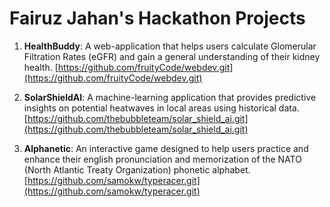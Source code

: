 # Fairuz Jahan's Hackathon Projects

1) **HealthBuddy**: A web-application that helps users calculate Glomerular Filtration Rates (eGFR) and gain a general understanding of their kidney health.
   [https://github.com/fruityCode/webdev.git](https://github.com/fruityCode/webdev.git)
   
2) **SolarShieldAI**: A machine-learning application that provides predictive insights on potential heatwaves in local areas using historical data.
   [https://github.com/thebubbleteam/solar_shield_ai.git](https://github.com/thebubbleteam/solar_shield_ai.git)
   
3) **Alphanetic**: An interactive game designed to help users practice and enhance their english pronunciation and memorization of the NATO (North Atlantic Treaty Organization) phonetic alphabet.
   [https://github.com/samokw/typeracer.git](https://github.com/samokw/typeracer.git) 
